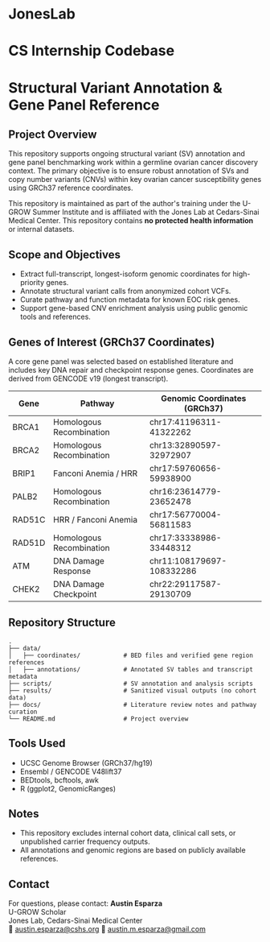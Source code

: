# JonesLab
# CS Internship Codebase
# Structural Variant Annotation & Gene Panel Reference

## Project Overview
This repository supports ongoing structural variant (SV) annotation and gene panel benchmarking work within a germline ovarian cancer discovery context. The primary objective is to ensure robust annotation of SVs and copy number variants (CNVs) within key ovarian cancer susceptibility genes using GRCh37 reference coordinates.

This repository is maintained as part of the author's training under the U-GROW Summer Institute and is affiliated with the Jones Lab at Cedars-Sinai Medical Center. This repository contains **no protected health information** or internal datasets.

## Scope and Objectives
- Extract full-transcript, longest-isoform genomic coordinates for high-priority genes.
- Annotate structural variant calls from anonymized cohort VCFs.
- Curate pathway and function metadata for known EOC risk genes.
- Support gene-based CNV enrichment analysis using public genomic tools and references.

## Genes of Interest (GRCh37 Coordinates)
A core gene panel was selected based on established literature and includes key DNA repair and checkpoint response genes. Coordinates are derived from GENCODE v19 (longest transcript).

| Gene   | Pathway                    | Genomic Coordinates (GRCh37)       |
|--------|-----------------------------|------------------------------------|
| BRCA1  | Homologous Recombination   | chr17:41196311-41322262            |
| BRCA2  | Homologous Recombination   | chr13:32890597-32972907            |
| BRIP1  | Fanconi Anemia / HRR       | chr17:59760656-59938900            |
| PALB2  | Homologous Recombination   | chr16:23614779-23652478            |
| RAD51C | HRR / Fanconi Anemia       | chr17:56770004-56811583            |
| RAD51D | Homologous Recombination   | chr17:33338986-33448312            |
| ATM    | DNA Damage Response        | chr11:108179697-108332286          |
| CHEK2  | DNA Damage Checkpoint      | chr22:29117587-29130709            |

## Repository Structure
```
.
├── data/
│   ├── coordinates/            # BED files and verified gene region references
│   ├── annotations/            # Annotated SV tables and transcript metadata
├── scripts/                    # SV annotation and analysis scripts
├── results/                    # Sanitized visual outputs (no cohort data)
├── docs/                       # Literature review notes and pathway curation
└── README.md                   # Project overview
```

## Tools Used
- UCSC Genome Browser (GRCh37/hg19)
- Ensembl / GENCODE V48lift37
- BEDtools, bcftools, awk
- R (ggplot2, GenomicRanges)

## Notes
- This repository excludes internal cohort data, clinical call sets, or unpublished carrier frequency outputs.
- All annotations and genomic regions are based on publicly available references.

## Contact
For questions, please contact:
**Austin Esparza**  
U-GROW Scholar  
Jones Lab, Cedars-Sinai Medical Center  
📧 austin.esparza@cshs.org
📧 austin.m.esparza@gmail.com

